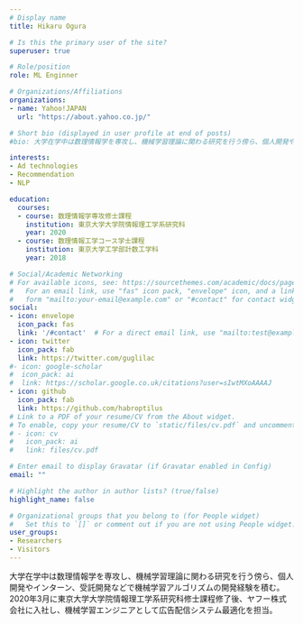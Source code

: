 ```yaml
---
# Display name
title: Hikaru Ogura

# Is this the primary user of the site?
superuser: true

# Role/position
role: ML Enginner

# Organizations/Affiliations
organizations:
- name: Yahoo!JAPAN
  url: "https://about.yahoo.co.jp/"

# Short bio (displayed in user profile at end of posts)
#bio: 大学在学中は数理情報学を専攻し、機械学習理論に関わる研究を行う傍ら、個人開発やインターン、受託開発などで機械学習アルゴリズムの開発経験を積む。2020年3月に東京大学大学院情報理工学系研究科修士課程修#了#後、ヤフー株式会社に入社し、機械学習エンジニアとして広告配信システム最適化を担当。

interests:
- Ad technologies
- Recommendation
- NLP

education:
  courses:
  - course: 数理情報学専攻修士課程
    institution: 東京大学大学院情報理工学系研究科
    year: 2020
  - course: 数理情報工学コース学士課程
    institution: 東京大学工学部計数工学科
    year: 2018

# Social/Academic Networking
# For available icons, see: https://sourcethemes.com/academic/docs/page-builder/#icons
#   For an email link, use "fas" icon pack, "envelope" icon, and a link in the
#   form "mailto:your-email@example.com" or "#contact" for contact widget.
social:
- icon: envelope
  icon_pack: fas
  link: '/#contact'  # For a direct email link, use "mailto:test@example.org".
- icon: twitter
  icon_pack: fab
  link: https://twitter.com/guglilac
#- icon: google-scholar
#  icon_pack: ai
#  link: https://scholar.google.co.uk/citations?user=sIwtMXoAAAAJ
- icon: github
  icon_pack: fab
  link: https://github.com/habroptilus
# Link to a PDF of your resume/CV from the About widget.
# To enable, copy your resume/CV to `static/files/cv.pdf` and uncomment the lines below.
# - icon: cv
#   icon_pack: ai
#   link: files/cv.pdf

# Enter email to display Gravatar (if Gravatar enabled in Config)
email: ""

# Highlight the author in author lists? (true/false)
highlight_name: false

# Organizational groups that you belong to (for People widget)
#   Set this to `[]` or comment out if you are not using People widget.
user_groups:
- Researchers
- Visitors
---
```


大学在学中は数理情報学を専攻し、機械学習理論に関わる研究を行う傍ら、個人開発やインターン、受託開発などで機械学習アルゴリズムの開発経験を積む。2020年3月に東京大学大学院情報理工学系研究科修士課程修了後、ヤフー株式会社に入社し、機械学習エンジニアとして広告配信システム最適化を担当。
